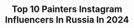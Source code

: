 ---
title: Top 10 Painters Instagram Influencers In Russia In 2024
description: >-
  Find top painters Instagram influencers in Russia in 2024. Most popular hashtags: #art #instaart #painting.
platform: Instagram
hits: 154
text_top: Identify the best Instagram profiles on inBeat.
text_bottom: inBeat has 154 Instagram influencers like this in Russia for you to connect with.
profiles:
  - username: "lara_lepp"
    fullname: >-
      Larisa Goncharova
    bio: >-
      Model & Painter & Blogger lepplara@gmail.com
    location: "Russia"
    followers: 473019
    engagement: 83
    commentsToLikes: 0.026150
    id: ckaoyxnj3jhgz0i78l6zofx8z
    verified: false
    hashtags: "#tomford, #tomfordbeauty, #mgm, #monaco"
  - username: "_________yanchik_________"
    fullname: >-
      Yana Shevchenko
    bio: >-
      📍Moscow 🇷🇺 - Kiev 🇺🇦 VIP flight attendant ✈️ Art painter 👩🏼‍🎨 Food expert ,nutritionist🔬
    location: "Russia"
    followers: 55422
    engagement: 266
    commentsToLikes: 0.016997
    id: ckap39ll824ni0i78xszp1ok4
    verified: false
    hashtags: "#young, #instabeautiful, #girls, #likeme"
  - username: "onna_skai"
    fullname: >-
      ONNA 空の女
    bio: >-
      💥DJ💥#onnadj 💥Model, actress , sometimes painter 💥For booking onna.skai@gmail.com
    location: "Russia"
    followers: 27250
    engagement: 248
    commentsToLikes: 0.011227
    id: ck5zz0rs0av7g0i14km59lzub
    verified: false
    hashtags: "#ps5, #onnadj"
  - username: "margo.storozhenko"
    fullname: >-
      Margo Storozhenko / Model
    bio: >-
      Milano 📍 @ww_mgmt ✨ Athens @ace_models_athens Painter and interior designer💫
    location: "Russia"
    followers: 115889
    engagement: 161
    commentsToLikes: 0.009833
    id: ckaozhlu6lxb20i781sa6z4an
    verified: false
    hashtags: "#natashaosadchaya, #harpersbazaarukraine, #nudemood"
  - username: "scaro1"
    fullname: >-
      [𝙎𝘾𝘼𝙍𝙊] Автомобили как холсты.
    bio: >-
      Designer, Painter Покраска ручной работы. Картины: @scaro_canvas Заказ услуг: @scaro_pj_order Команда: @111hata
    location: "Russia"
    followers: 54027
    engagement: 801
    commentsToLikes: 0.028569
    id: ck5q2vhplhzxz0i11blbraqon
    verified: false
    hashtags: "#jdm, #custompaint, #scaropaintjob, #paintjob"
  - username: "sinn_cosplay"
    fullname: >-
      Sinn Sinnka
    bio: >-
      🔘 Nickname Sinn 🇺🇦 😉🏳️‍🌈 🔘#Cosplayer 🔘#Makeup_artist 🔘#Painter Bday: 14th december 🔷 @mrs_ansin - вторая страница с работами по гриму @saiph_studio
    location: "Russia"
    followers: 7472
    engagement: 538
    commentsToLikes: 0.008050
    id: ck9wfkgr8p8mz0j780ajg4s9j
    verified: false
    hashtags: "#yennefer, #wildhunt, #tgcf, #connor"
  - username: "v.irk_kirillov"
    fullname: >-
      Владимир Кириллов
    bio: >-
      Vladimir Kirillov russian art . russian painter художник . живописец 🎨 жанр 🎨 натюрморт 🎨 пейзаж 🎨 портрет 📞 8(926) 037 8008
    location: "Russia"
    followers: 8497
    engagement: 2203
    commentsToLikes: 0.034058
    id: ckaoyapojgpk70i783r7rzdg6
    verified: false
    hashtags: "#artstagram, #painter, #stilllife, #mypaiting"
  - username: "irr0ra"
    fullname: >-
      
    bio: >-
      🌸Student, 21 years old, Russia 🎨Painter 🇰🇷ARMY ❌PLEASE DO NOT REPOST MY ART WITHOUT PERMISSION❌
    location: "Russia"
    followers: 25962
    engagement: 1915
    commentsToLikes: 0.006697
    id: ck5zkijt5jjfl0i144p2cex8q
    verified: false
    hashtags: "#digitalart, #armyfanart, #sketches, #sketch"
  - username: "asavvva"
    fullname: >-
      Алексей Савченко :О)
    bio: >-
      Alexey Savchenko Russian artist painter 🌍 worldwide shipping 📩 asavvva@yandex.ru живопись, картины
    location: "Russia"
    followers: 31694
    engagement: 921
    commentsToLikes: 0.015319
    id: ck13btaozx28a0i19xzod8qe1
    verified: false
    hashtags: "#oilpainting, #landscape, #fineart, #artcollector"
  - username: "marina_art_picture"
    fullname: >-
      SEASCAPE . PAINTINGS FOR SALE
    bio: >-
      MARINA KUSRAEVA 🖼️ Oil PAINTER ♥️ Skype painting lessons ♦️ Занятия по Скайпу 🎨 Учу рисовать в удовольствие ✈️ Shipping🌎 💰My shop⬇️
    location: "Russia"
    followers: 116464
    engagement: 258
    commentsToLikes: 0.020194
    id: ck0u8a1p36xkj0i19s191hkqc
    verified: false
    hashtags: "#reels"
---